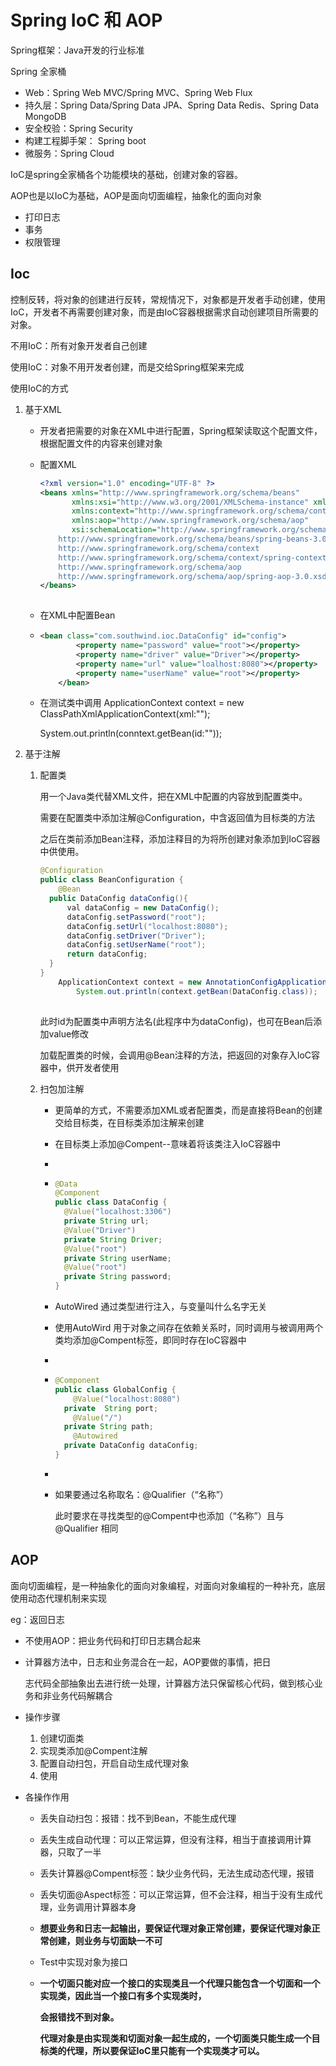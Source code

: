 # Spring IoC 和 AOP

Spring框架：Java开发的行业标准

Spring 全家桶

- Web：Spring Web MVC/Spring MVC、Spring Web Flux
- 持久层：Spring Data/Spring Data JPA、Spring Data Redis、Spring Data  MongoDB
- 安全校验：Spring Security
- 构建工程脚手架： Spring boot
- 微服务：Spring Cloud

IoC是spring全家桶各个功能模块的基础，创建对象的容器。

AOP也是以IoC为基础，AOP是面向切面编程，抽象化的面向对象

- 打印日志
- 事务
- 权限管理

## Ioc

控制反转，将对象的创建进行反转，常规情况下，对象都是开发者手动创建，使用IoC，开发者不再需要创建对象，而是由IoC容器根据需求自动创建项目所需要的对象。

不用IoC：所有对象开发者自己创建

使用IoC：对象不用开发者创建，而是交给Spring框架来完成

使用IoC的方式

1. 基于XML

   - 开发者把需要的对象在XML中进行配置，Spring框架读取这个配置文件，根据配置文件的内容来创建对象

   - 配置XML

     ``` xml
     <?xml version="1.0" encoding="UTF-8" ?>
     <beans xmlns="http://www.springframework.org/schema/beans"
            xmlns:xsi="http://www.w3.org/2001/XMLSchema-instance" xmlns:p="http://www.springframework.org/schema/p"
            xmlns:context="http://www.springframework.org/schema/context"
            xmlns:aop="http://www.springframework.org/schema/aop"
            xsi:schemaLocation="http://www.springframework.org/schema/beans
         http://www.springframework.org/schema/beans/spring-beans-3.0.xsd
         http://www.springframework.org/schema/context
         http://www.springframework.org/schema/context/spring-context-3.0.xsd
         http://www.springframework.org/schema/aop
         http://www.springframework.org/schema/aop/spring-aop-3.0.xsd">
     </beans>
       
     ```

     

   - 在XML中配置Bean

   - ``` xml
     <bean class="com.southwind.ioc.DataConfig" id="config">
             <property name="password" value="root"></property>
             <property name="driver" value="Driver"></property>
             <property name="url" value="loalhost:8080"></property>
             <property name="userName" value="root"></property>
         </bean>
     ```

   - 在测试类中调用 ApplicationContext context = new ClassPathXmlApplicationContext(xml:"");

     System.out.println(conntext.getBean(id:""));

     

2. 基于注解

   1. 配置类

      用一个Java类代替XML文件，把在XML中配置的内容放到配置类中。

      需要在配置类中添加注解@Configuration，中含返回值为目标类的方法

      之后在类前添加Bean注释，添加注释目的为将所创建对象添加到IoC容器中供使用。

      ``` java
      @Configuration
      public class BeanConfiguration {
          @Bean
        public DataConfig dataConfig(){
            val dataConfig = new DataConfig();
            dataConfig.setPassword("root");
            dataConfig.setUrl("localhost:8080");
            dataConfig.setDriver("Driver");
            dataConfig.setUserName("root");
            return dataConfig;
        }
      }
          ApplicationContext context = new AnnotationConfigApplicationContext(com.southwind.ioc.BeanConfiguration.class);
              System.out.println(context.getBean(DataConfig.class));
          
      ```

      此时id为配置类中声明方法名(此程序中为dataConfig)，也可在Bean后添加value修改

      加载配置类的时候，会调用@Bean注释的方法，把返回的对象存入IoC容器中，供开发者使用

   2. 扫包加注解

      - 更简单的方式，不需要添加XML或者配置类，而是直接将Bean的创建交给目标类，在目标类添加注解来创建

      - 在目标类上添加@Compent--意味着将该类注入IoC容器中

      - 

      - ```java
        @Data
        @Component
        public class DataConfig {
          @Value("localhost:3306")
          private String url;
          @Value("Driver")
          private String Driver;
          @Value("root")
          private String userName;
          @Value("root")
          private String password;
        }
        ```

      - AutoWired 通过类型进行注入，与变量叫什么名字无关

      - 使用AutoWird 用于对象之间存在依赖关系时，同时调用与被调用两个类均添加@Compent标签，即同时存在IoC容器中

      - 

      - ```java
        @Component
        public class GlobalConfig {
            @Value("localhost:8080")
          private  String port;
            @Value("/")
          private String path;
            @Autowired
          private DataConfig dataConfig;
        }
        ```

      - 

        - 如果要通过名称取名：@Qualifier（“名称”）

          此时要求在寻找类型的@Compent中也添加（“名称”）且与@Qualifier 相同

## AOP

面向切面编程，是一种抽象化的面向对象编程，对面向对象编程的一种补充，底层使用动态代理机制来实现

eg：返回日志

- 不使用AOP：把业务代码和打印日志耦合起来

- 计算器方法中，日志和业务混合在一起，AOP要做的事情，把日

  志代码全部抽象出去进行统一处理，计算器方法只保留核心代码，做到核心业务和非业务代码解耦合

- 操作步骤

  1. 创建切面类
  2. 实现类添加@Compent注解
  3. 配置自动扫包，开启自动生成代理对象
  4. 使用

- 各操作作用

  - 丢失自动扫包：报错：找不到Bean，不能生成代理

  - 丢失生成自动代理：可以正常运算，但没有注释，相当于直接调用计算器，只取了一半

  - 丢失计算器@Compent标签：缺少业务代码，无法生成动态代理，报错

  - 丢失切面@Aspect标签：可以正常运算，但不会注释，相当于没有生成代理，业务调用计算器本身

  - **想要业务和日志一起输出，要保证代理对象正常创建，要保证代理对象正常创建，则业务与切面缺一不可**

  - Test中实现对象为接口

  - **一个切面只能对应一个接口的实现类且一个代理只能包含一个切面和一个实现类，因此当一个接口有多个实现类时，**

    **会报错找不到对象。**

    **代理对象是由实现类和切面对象一起生成的，一个切面类只能生成一个目标类的代理，所以要保证IoC里只能有一个实现类才可以。**